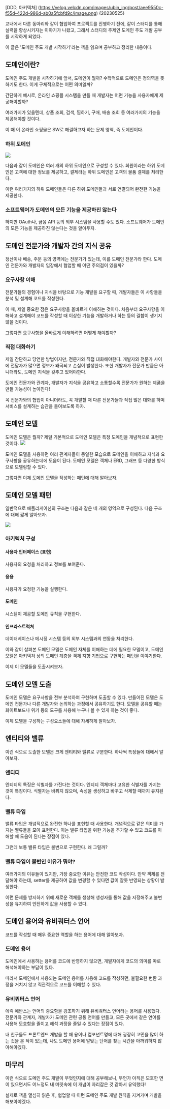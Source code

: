 [DDD, 아키텍처]
(https://velog.velcdn.com/images/ubin_ing/post/aee9550c-f55d-422d-986d-ab0a5fcbfd9c/image.png)
{20230525}

교내에서 다른 동아리와 같이 협업하여 프로젝트를 진행하기 전에,
같이 스터디를 통해 실력을 향상시키자는 이야기가 나왔고, 그래서
스터디의 주제인 도메인 주도 개발 공부를 시작하게 되었다.

이 글은 '도메인 주도 개발 시작하기'라는 책을 읽으며
공부하고 정리한 내용이다.

## 도메인이란?

도메인 주도 개발을 시작하기에 앞서, 도메인이 뭘까?
수학적으로 도메인은 정의역을 뜻하기도 한다.
이게 구체적으로는 어떤 의미일까?

간단하게 예시로, 온라인 쇼핑몰 시스템을 만들 때 개발자는 어떤 기능을
사용자에게 제공해야할까?

여러가지가 있을텐데, 상품 조회, 검색, 찜하기, 구매, 배송 조회 등
여러가지의 기능을 제공해야할 것이다.

이 때 이 온라인 쇼핑몰은 SW로 해결하고자 하는 문제 영역, 즉 도메인이다.

### 하위 도메인

![](https://velog.velcdn.com/images/ubin_ing/post/05179d43-0dbd-4ffb-9bfd-f4aaaf237a68/image.png)

다음과 같이 도메인은 여러 개의 하위 도메인으로 구성할 수 있다.
회원이라는 하위 도메인은 고객에 대한 정보를 제공하고,
결제라는 하위 도메인은 고객의 물품 결제를 처리한다.

이런 여러가지의 하위 도메인들은 다른 하위 도메인들과 서로 연결되어
완전한 기능을 제공한다.

### 소프트웨어가 도메인의 모든 기능을 제공하진 않는다

하지만 OAuth나, 금융 API 등의 외부 시스템을 사용할 수도 있다.
소프트웨어가 도메인의 모든 기능을 제공하진 않는다는 것을 알아두자.

## 도메인 전문가와 개발자 간의 지식 공유

정산이나 배송, 주문 등의 영역에는 전문가가 있는데, 이를 도메인 전문가라 한다.
도메인 전문가와 개발자의 입장에서 협업할 때 어떤 주의점이 있을까?

### 요구사항 이해

전문가들의 경험이나 지식을 바탕으로 기능 개발을 요구할 때,
개발자들은 이 사항들을 분석 및 설계해 코드를 작성한다.

이 때, 제일 중요한 점은 요구사항을 올바르게 이해하는 것이다.
처음부터 요구사항을 이해하고 설계해야 코드를 작성할 때
이상한 기능을 개발하거나 하는 등의 결함이 생기지 않을 것이다.

그렇다면 요구사항을 올바르게 이해하려면 어떻게 해야할까?

### 직접 대화하기

제일 간단하고 당연한 방법이지만, 전문가와 직접 대화해야한다.
개발자와 전문가 사이에 전달자가 많으면 정보가 왜곡되고 손실이 발생한다.
또한 개발자가 전문가 만큼은 아니더라도, 도메인 지식을 갖추고 있어야한다.

도메인 전문가와 관계자, 개발자가 지식을 공유하고 소통할수록 전문가가
원하는 제품을 만들 가능성이 높아진다!

꼭 전문가와의 협업이 아니더라도, 꼭 개발할 때 다른 전문가들과 직접 많은
대화를 하며 서비스를 설계하는 습관을 들여보도록 하자.

## 도메인 모델

도메인 모델은 뭘까?
제일 기본적으로 도메인 모델은 특정 도메인을 개념적으로 표현한 것이다.
![](https://velog.velcdn.com/images/ubin_ing/post/aeaff223-564d-44b6-a10f-763b2193699b/image.png)

도메인 모델을 사용하면 여러 관계자들이 동일한 모습으로 도메인을 이해하고
지식과 요구사항을 공유하는데에 도움이 된다.
도메인 모델은 객체나 ERD, 그래프 등 다양한 방식으로 모델링할 수 있다.

그렇다면 이제 도메인 모델을 작성하는 패턴에 대해 알아보자.

## 도메인 모델 패턴

일반적으로 애플리케이션의 구조는 다음과 같은 네 개의 영역으로 구성된다.
다음 구조에 대해 짧게 알아보자.

![](https://velog.velcdn.com/images/ubin_ing/post/fed833c5-5d3c-46b1-bb4b-32d4d22985cd/image.png)

### 아키텍처 구성

#### 사용자 인터페이스 (표현)

사용자의 요청을 처리하고 정보를 보여준다.

#### 응용

사용자가 요청한 기능을 실행한다.

#### 도메인

시스템이 제공할 도메인 규칙을 구현한다.

#### 인프라스트럭쳐

데이터베이스나 메시징 시스템 등의 외부 시스템과의 연동을 처리한다.

이와 같이 살펴본 도메인 모델은 도메인 자체를 이해하는 데에 필요한 모델이고,
도메인 모델은 아키텍처 상의 도메인 계층을 객체 지향 기법으로 구현하는 패턴을 이야기한다.

이제 이 모델들을 도출시켜보자.

## 도메인 모델 도출

도메인 모델은 요구사항을 전부 분석하여 구현하며 도출할 수 있다.
만들어진 모델은 도메인 전문가나 다른 개발자와 논의하는 과정에서 공유하기도 한다.
모델을 공유할 때는 화이트보드나 위키 등의 도구를 사용해 누구나 볼 수 있게 하는 것이 좋다.

이제 모델을 구성하는 구성요소들에 대해 자세하게 알아보자.

## 엔티티와 밸류

이런 식으로 도출한 모델은 크게 엔티티와 밸류로 구분한다.
하나씩 특징들에 대해서 알아보자.

### 엔티티

엔티티의 특징은 식별자를 가진다는 것이다.
엔티티 객체마다 고유한 식별자를 가지는 것이 특징이다.
식별자는 바뀌지 않으며, 속성을 생성하고 바꾸고 삭제할 때까지 유지된다.

### 밸류 타입

밸류 타입은 개념적으로 완전한 하나를 표현할 때 사용한다.
개념적으로 같은 의미를 가지는 밸류들을 모아 표현한다.
이는 밸류 타입을 위한 기능을 추가할 수 있고 코드를 이해할 때 도움이 된다는 장점이 있다.

그런데 보통 밸류 타입은 불변으로 구현한다. 왜 그럴까?

### 밸류 타입이 불변인 이유가 뭐야?

여러가지의 이유들이 있지만, 가장 중요한 이유는 안전한 코드 작성이다.
만약 객체를 전달해야 하는데, setter를 제공하여 값을 변경할 수 있다면
값이 잘못 반영되는 상황이 발생한다.

이런 문제를 방지하기 위해 새로운 객체를 생성해 생성자를 통해
값을 지정해주고 불변성을 유지하여 안전하게 값을 사용할 수 있다.

## 도메인 용어와 유비쿼터스 언어

코드를 작성할 때 매우 중요한 역할을 하는 용어에 대해 알아보자.

### 도메인 용어

도메인에서 사용하는 용어를 코드에 반영하지 않으면,
개발자에게 코드의 의미를 따로 해석해야하는 부담이 있다.

따라서 도메인에서 사용되는 도메인 용어를 사용해 코드를 작성하면,
불필요한 변환 과정을 거치지 않고 직관적으로 코드를 이해할 수 있다.

### 유비쿼터스 언어

에릭 에반스는 언어의 중요함을 강조하기 위해 유비쿼터스 언어라는 용어를 사용했다.
전문가와 관계자, 개발자가 도메인 관련 공통 언어를 만들고,
모든 곳에서 같은 언어를 사용해 모호함을 줄이고 해석 과정을 줄일 수 있다는 장점이 있다.

내 친구들도 프론트엔드 개발을 할 때 용어나 컴포넌트명에 대해 굉장히
고민을 많이 하는 것을 본 적이 있는데, 나도 도메인 용어에 알맞는 단어를
찾는 시간을 아까워하지 않아해야겠다.

## 마무리

이런 식으로 도메인 주도 개발이 무엇인지에 대해 공부해보니,
무언가 아직은 모호한 면이 있으면서도 어느정도 내 머릿속에 이 개념이
자리잡은 것 같아서 유익했다!

실제로 책을 열심히 읽은 후, 협업할 때 이런 도메인 주도 개발 원칙을
지켜가며 개발을 해보아야겠다.
